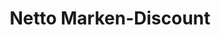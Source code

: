 ---
title: "Netto Marken-Discount"
url: /sundern-sauerland/netto-marken-discount/
shop: Supermarkt
---